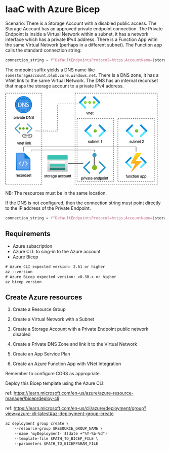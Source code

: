 # IaaC with Azure Bicep

Scenario:
There is a Storage Account with a disabled public access.
The Storage Account has an approved private endpoint connection.
The Private Endpoint is inside a Virtual Network within a subnet, it has a network interface which has a private IPv4 address.
There is a Function App witin the same Virtual Network (perhaps in a different subnet).
The Function app calls the standard connection string:
```python
connection_string = f"DefaultEndpointsProtocol=https;AccountName={storage_account_name};AccountKey={storage_account_key};EndpointSuffix=core.windows.net"
```
The endpoint suffix yields a DNS name like `somestorageaccount.blob.core.windows.net`.
There is a DNS zone, it has a VNet link to the same Virtual Network. The DNS has an internal recordset that maps the storage account to a private IPv4 address.

![alt text](image.png)

NB: The resources must be in the same location.

If the DNS is not configured, then the connection string must point directly to the IP address of the Private Endpoint.

```python
connection_string = f"DefaultEndpointsProtocol=https;AccountName={storage_account_name};AccountKey={storage_account_key};BlobEndpoint=https://{private_endpoint_private_ip_address}:443/"
```

## Requirements

* Azure subscription
* Azure CLI: to sing-in to the Azure account
* Azure Bicep

```shell
# Azure CLI expected version: 2.61 or higher
az --version
# Azure Bicep expected version: v0.30.x or higher
az bicep version
```


## Create Azure resources

1. Create a Resource Group

2. Create a Virtual Network with a Subnet

3. Create a Storage Account with a Private Endpoint
public network disabled

4. Create a Private DNS Zone and link it to the Virtual Network

5. Create an App Service Plan

6. Create an Azure Function App with VNet Integration

Remember to configure CORS as appropriate.

Deploy this Bicep template using the Azure CLI:

ref: https://learn.microsoft.com/en-us/azure/azure-resource-manager/bicep/deploy-cli

ref: https://learn.microsoft.com/en-us/cli/azure/deployment/group?view=azure-cli-latest#az-deployment-group-create

```shell
az deployment group create \ 
    --resource-group $RESOURCE_GROUP_NAME \ 
    --name 'myDeployment-'$(date +"%Y-%b-%d")
    --template-file $PATH_TO_BICEP_FILE \ 
    --parameters $PATH_TO_BICEPPARAM_FILE 
```
